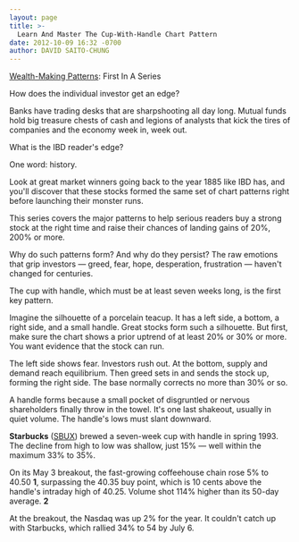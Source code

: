 ```yaml
---
layout: page
title: >-
  Learn And Master The Cup-With-Handle Chart Pattern
date: 2012-10-09 16:32 -0700
author: DAVID SAITO-CHUNG
---
```





[Wealth-Making Patterns](http://news.investors.com/special-report/627625-patterns-to-market-wealth.aspx): First In A Series

  

How does the individual investor get an edge?

  

Banks have trading desks that are sharpshooting all day long. Mutual funds hold big treasure chests of cash and legions of analysts that kick the tires of companies and the economy week in, week out.

  

What is the IBD reader's edge?

  

One word: history.

  

Look at great market winners going back to the year 1885 like IBD has, and you'll discover that these stocks formed the same set of chart patterns right before launching their monster runs.

  

This series covers the major patterns to help serious readers buy a strong stock at the right time and raise their chances of landing gains of 20%, 200% or more.

  

Why do such patterns form? And why do they persist? The raw emotions that grip investors — greed, fear, hope, desperation, frustration — haven't changed for centuries.

  

The cup with handle, which must be at least seven weeks long, is the first key pattern.

  

Imagine the silhouette of a porcelain teacup. It has a left side, a bottom, a right side, and a small handle. Great stocks form such a silhouette. But first, make sure the chart shows a prior uptrend of at least 20% or 30% or more. You want evidence that the stock can run.

  

The left side shows fear. Investors rush out. At the bottom, supply and demand reach equilibrium. Then greed sets in and sends the stock up, forming the right side. The base normally corrects no more than 30% or so.

  

A handle forms because a small pocket of disgruntled or nervous shareholders finally throw in the towel. It's one last shakeout, usually in quiet volume. The handle's lows must slant downward.

  

**Starbucks** ([SBUX](https://research.investors.com/quote.aspx?symbol=SBUX)) brewed a seven-week cup with handle in spring 1993. The decline from high to low was shallow, just 15% — well within the maximum 33% to 35%.

  

On its May 3 breakout, the fast-growing coffeehouse chain rose 5% to 40.50 **1**, surpassing the 40.35 buy point, which is 10 cents above the handle's intraday high of 40.25. Volume shot 114% higher than its 50-day average. **2**

  

At the breakout, the Nasdaq was up 2% for the year. It couldn't catch up with Starbucks, which rallied 34% to 54 by July 6.




